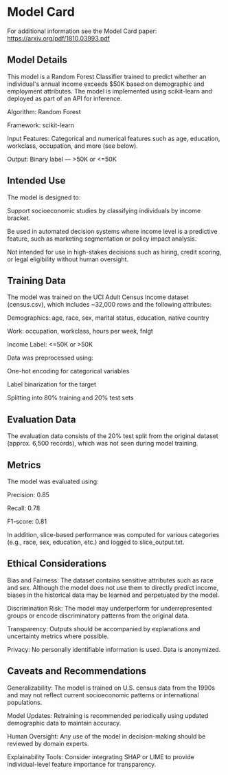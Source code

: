 # Model Card

For additional information see the Model Card paper: https://arxiv.org/pdf/1810.03993.pdf

## Model Details
This model is a Random Forest Classifier trained to predict whether an individual's annual income exceeds $50K based on demographic and employment attributes. The model is implemented using scikit-learn and deployed as part of an API for inference.

Algorithm: Random Forest

Framework: scikit-learn

Input Features: Categorical and numerical features such as age, education, workclass, occupation, and more (see below).

Output: Binary label — >50K or <=50K

## Intended Use

The model is designed to:

Support socioeconomic studies by classifying individuals by income bracket.

Be used in automated decision systems where income level is a predictive feature, such as marketing segmentation or policy impact analysis.

Not intended for use in high-stakes decisions such as hiring, credit scoring, or legal eligibility without human oversight.

## Training Data

The model was trained on the UCI Adult Census Income dataset (census.csv), which includes ~32,000 rows and the following attributes:

Demographics: age, race, sex, marital status, education, native country

Work: occupation, workclass, hours per week, fnlgt

Income Label: <=50K or >50K

Data was preprocessed using:

One-hot encoding for categorical variables

Label binarization for the target

Splitting into 80% training and 20% test sets

## Evaluation Data

The evaluation data consists of the 20% test split from the original dataset (approx. 6,500 records), which was not seen during model training.


## Metrics

The model was evaluated using:

Precision: 0.85

Recall: 0.78

F1-score: 0.81

In addition, slice-based performance was computed for various categories (e.g., race, sex, education, etc.) and logged to slice_output.txt.

## Ethical Considerations

Bias and Fairness: The dataset contains sensitive attributes such as race and sex. Although the model does not use them to directly predict income, biases in the historical data may be learned and perpetuated by the model.

Discrimination Risk: The model may underperform for underrepresented groups or encode discriminatory patterns from the original data.

Transparency: Outputs should be accompanied by explanations and uncertainty metrics where possible.

Privacy: No personally identifiable information is used. Data is anonymized.

## Caveats and Recommendations

Generalizability: The model is trained on U.S. census data from the 1990s and may not reflect current socioeconomic patterns or international populations.

Model Updates: Retraining is recommended periodically using updated demographic data to maintain accuracy.

Human Oversight: Any use of the model in decision-making should be reviewed by domain experts.

Explainability Tools: Consider integrating SHAP or LIME to provide individual-level feature importance for transparency.

